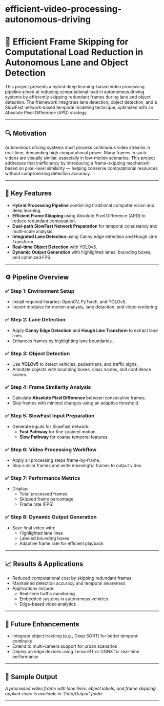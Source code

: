 # efficient-video-processing-autonomous-driving

# 🚗 Efficient Frame Skipping for Computational Load Reduction in Autonomous Lane and Object Detection

This project presents a hybrid deep learning-based video processing pipeline aimed at reducing computational load in autonomous driving systems by efficiently skipping redundant frames during lane and object detection. The framework integrates lane detection, object detection, and a SlowFast network-based temporal modeling technique, optimized with an Absolute Pixel Difference (APD) strategy.

---

## 🔍 Motivation

Autonomous driving systems must process continuous video streams in real-time, demanding high computational power. Many frames in such videos are visually similar, especially in low-motion scenarios. This project addresses that inefficiency by introducing a frame-skipping mechanism based on pixel-level similarity — helping conserve computational resources without compromising detection accuracy.

---

## 🧠 Key Features

- **Hybrid Processing Pipeline** combining traditional computer vision and deep learning.
- **Efficient Frame Skipping** using Absolute Pixel Difference (APD) to reduce redundant computation.
- **Dual-path SlowFast Network Preparation** for temporal consistency and multi-scale analysis.
- **Integrated Lane Detection** using Canny edge detection and Hough Line Transform.
- **Real-time Object Detection** with YOLOv5.
- **Dynamic Output Generation** with highlighted lanes, bounding boxes, and optimized FPS.

---

## ⚙️ Pipeline Overview

### ✅ Step 1: Environment Setup
- Install required libraries: OpenCV, PyTorch, and YOLOv5.
- Import modules for motion analysis, lane detection, and video rendering.

### ✅ Step 2: Lane Detection
- Apply **Canny Edge Detection** and **Hough Line Transform** to extract lane lines.
- Enhances frames by highlighting lane boundaries.

### ✅ Step 3: Object Detection
- Use **YOLOv5** to detect vehicles, pedestrians, and traffic signs.
- Annotate objects with bounding boxes, class names, and confidence scores.

### ✅ Step 4: Frame Similarity Analysis
- Calculate **Absolute Pixel Difference** between consecutive frames.
- Skip frames with minimal changes using an adaptive threshold.

### ✅ Step 5: SlowFast Input Preparation
- Generate inputs for SlowFast network:
  - **Fast Pathway** for fine-grained motion
  - **Slow Pathway** for coarse temporal features

### ✅ Step 6: Video Processing Workflow
- Apply all processing steps frame-by-frame.
- Skip similar frames and write meaningful frames to output video.

### ✅ Step 7: Performance Metrics
- Display:
  - Total processed frames
  - Skipped frame percentage
  - Frame rate (FPS)

### ✅ Step 8: Dynamic Output Generation
- Save final video with:
  - Highlighted lane lines
  - Labeled bounding boxes
  - Adaptive frame rate for efficient playback

---

## 📈 Results & Applications

- Reduced computational cost by skipping redundant frames
- Maintained detection accuracy and temporal awareness
- Applications include:
  - Real-time traffic monitoring
  - Embedded systems in autonomous vehicles
  - Edge-based video analytics

---

## 🏁 Future Enhancements

- Integrate object tracking (e.g., Deep SORT) for better temporal continuity
- Extend to multi-camera support for urban scenarios
- Deploy on edge devices using TensorRT or ONNX for real-time performance

---

## 📸 Sample Output


_A processed video frame with lane lines, object labels, and frame skipping applied video is available in 'Data/Output' folder._

---



